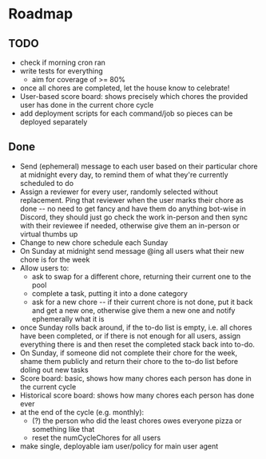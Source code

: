 # Roadmap
## TODO
- check if morning cron ran
- write tests for everything
  - aim for coverage of >= 80%
- once all chores are completed, let the house know to celebrate!
- User-based score board: shows precisely which chores the provided user has done in the current chore cycle
- add deployment scripts for each command/job so pieces can be deployed separately

## Done
- Send (ephemeral) message to each user based on their particular chore at midnight every day, to remind them of what they're currently scheduled to do
- Assign a reviewer for every user, randomly selected without replacement. Ping that reviewer when the user marks their chore as done -- no need to get fancy and have them do anything bot-wise in Discord, they should just go check the work in-person and then sync with their reviewee if needed, otherwise give them an in-person or virtual thumbs up
- Change to new chore schedule each Sunday
- On Sunday at midnight send message @ing all users what their new chore is for the week
- Allow users to:
  - ask to swap for a different chore, returning their current one to the pool
  - complete a task, putting it into a done category
  - ask for a new chore -- if their current chore is not done, put it back and get a new one, otherwise give them a new one and notify ephemerally what it is
- once Sunday rolls back around, if the to-do list is empty, i.e. all chores have been completed, or if there is not enough for all users, assign everything there is and then reset the completed stack back into to-do.
- On Sunday, if someone did not complete their chore for the week, shame them publicly and return their chore to the to-do list before doling out new tasks
- Score board: basic, shows how many chores each person has done in the current cycle
- Historical score board: shows how many chores each person has done ever
- at the end of the cycle (e.g. monthly):
  - (?) the person who did the least chores owes everyone pizza or something like that
  - reset the numCycleChores for all users
- make single, deployable iam user/policy for main user agent